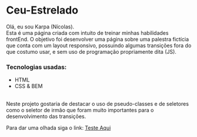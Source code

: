 # Ceu-Estrelado
Olá, eu sou Karpa (Nícolas). <br>
Esta é uma página criada com intuito de treinar minhas habilidades frontEnd.
O objetivo foi desenvolver uma página sobre uma palestra fictícia que conta com um layout responsivo, possuindo algumas transições fora do que costumo usar, e sem uso de programação propriamente dita (JS).
<br>
### Tecnologias usadas:
  - HTML
  - CSS & BEM
<br>
Neste projeto gostaria de destacar o uso de pseudo-classes e de seletores como o seletor de irmão que foram muito importantes para o desenvolvimento das transições.

Para dar uma olhada siga o link: <a href="https://kingkarpa.github.io/Treino_Ceu-Estrelado/">Teste Aqui</a>
